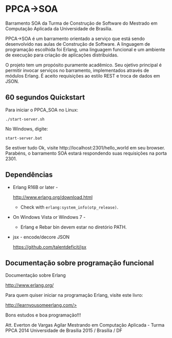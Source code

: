 # PPCA->SOA
Barramento SOA da Turma de Construção de Software do Mestrado em Computação Aplicada da Universidade de Brasília.

PPCA->SOA é um barramento orientado a serviço que está sendo desenvolvido nas aulas de Construção de Software. A linguagem de programação escolhida foi Erlang, uma linguagem funcional e um ambiente de execução para criação de aplicações distribuidas.

O projeto tem um propósito puramente acadêmico. Seu ojetivo principal é permitir invocar serviços no barramento, implementados através de módulos Erlang. É aceito requisições ao estilo REST e troca de dados em JSON.


60 segundos Quickstart
--------------------

Para iniciar o PPCA_SOA no Linux:

```console
./start-server.sh
```

No Windows, digite:

```console
start-server.bat
```

Se estiver tudo Ok, visite http://localhost:2301/hello_world em seu browser. Parabéns, o barramento SOA estará respondendo suas requisições na porta 2301.



Dependências
------------

* Erlang R16B or later -

    <http://www.erlang.org/download.html>

  * Check with `erlang:system_info(otp_release)`.


* On Windows Vista or Windows 7 -

  * Erlang e Rebar bin devem estar no diretório PATH.


* jsx - encode/decore JSON

    <https://github.com/talentdeficit/jsx>


Documentação sobre programação funcional
-----------------------------------------

Documentação sobre Erlang

<http://www.erlang.org/>

Para quem quiser iniciar na programação Erlang, visite este livro:

http://learnyousomeerlang.com/>


Bons estudos e boa programação!!!

Att.
Everton de Vargas Agilar
Mestrando em Computação Aplicada - Turma PPCA 2014
Universidade de Brasília
2015 / Brasília / DF

